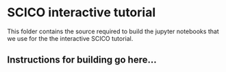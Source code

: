 # SCICO interactive tutorial
This folder contains the source required to build the jupyter notebooks that we use
for the the interactive SCICO tutorial.

## Instructions for building go here...

